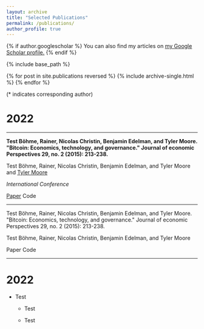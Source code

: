 ```yaml
---
layout: archive
title: "Selected Publications"
permalink: /publications/
author_profile: true
---
```


{% if author.googlescholar %}
  You can also find my articles on <u><a href="{{author.googlescholar}}">my Google Scholar profile</a>.</u>
{% endif %}

{% include base_path %}

{% for post in site.publications reversed %}
  {% include archive-single.html %}
{% endfor %}


 (* indicates corresponding author)


2022
======

---


**Test Böhme, Rainer, Nicolas Christin, Benjamin Edelman, and Tyler Moore. "Bitcoin: Economics, technology, and governance." Journal of economic Perspectives 29, no. 2 (2015): 213-238.**

Test Böhme, Rainer, Nicolas Christin, Benjamin Edelman, and Tyler Moore and <ins>Tyler Moore</ins>

*International Conference* 

[Paper](https://dd) Code

---

Test Böhme, Rainer, Nicolas Christin, Benjamin Edelman, and Tyler Moore. "Bitcoin: Economics, technology, and governance." Journal of economic Perspectives 29, no. 2 (2015): 213-238.

Test Böhme, Rainer, Nicolas Christin, Benjamin Edelman, and Tyler Moore

Paper Code


---


2022
======

* Test

  * Test

  * Test

    
